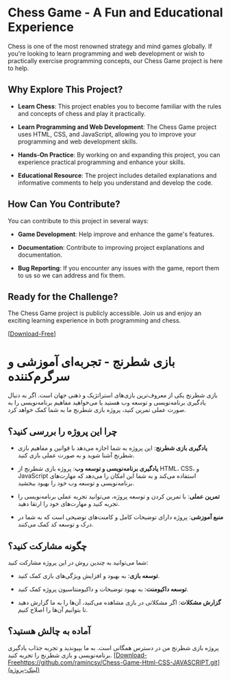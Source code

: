 # Chess Game - A Fun and Educational Experience

Chess is one of the most renowned strategy and mind games globally. If you're looking to learn programming and web development or wish to practically exercise programming concepts, our Chess Game project is here to help.

## Why Explore This Project?

- **Learn Chess**: This project enables you to become familiar with the rules and concepts of chess and play it practically.

- **Learn Programming and Web Development**: The Chess Game project uses HTML, CSS, and JavaScript, allowing you to improve your programming and web development skills.

- **Hands-On Practice**: By working on and expanding this project, you can experience practical programming and enhance your skills.

- **Educational Resource**: The project includes detailed explanations and informative comments to help you understand and develop the code.

## How Can You Contribute?

You can contribute to this project in several ways:

- **Game Development**: Help improve and enhance the game's features.

- **Documentation**: Contribute to improving project explanations and documentation.

- **Bug Reporting**: If you encounter any issues with the game, report them to us so we can address and fix them.

## Ready for the Challenge?

The Chess Game project is publicly accessible. Join us and enjoy an exciting learning experience in both programming and chess.

[[Download-Free](https://github.com/ramincsy/Chess-Game-Html-CSS-JAVASCRIPT.git)]




# بازی شطرنج - تجربه‌ای آموزشی و سرگرم‌کننده

بازی شطرنج یکی از معروف‌ترین بازی‌های استراتژیک و ذهنی جهان است. اگر به دنبال یادگیری برنامه‌نویسی و توسعه وب هستید یا می‌خواهید مفاهیم برنامه‌نویسی را به صورت عملی تمرین کنید، پروژه بازی شطرنج ما به شما کمک خواهد کرد.

## چرا این پروژه را بررسی کنید؟

- **یادگیری بازی شطرنج**: این پروژه به شما اجازه می‌دهد با قوانین و مفاهیم بازی شطرنج آشنا شوید و به صورت عملی بازی کنید.

- **یادگیری برنامه‌نویسی و توسعه وب**: پروژه بازی شطرنج از HTML، CSS، و JavaScript استفاده می‌کند و به شما این امکان را می‌دهد که مهارت‌های برنامه‌نویسی و توسعه وب خود را بهبود ببخشید.

- **تمرین عملی**: با تمرین کردن و توسعه پروژه، می‌توانید تجربه عملی برنامه‌نویسی را تجربه کنید و مهارت‌های خود را ارتقا دهید.

- **منبع آموزشی**: پروژه دارای توضیحات کامل و کامنت‌های توضیحی است که به شما در درک و توسعه کد کمک می‌کنند.

## چگونه مشارکت کنید؟

شما می‌توانید به چندین روش در این پروژه مشارکت کنید:

- **توسعه بازی**: به بهبود و افزایش ویژگی‌های بازی کمک کنید.

- **توسعه داکیومنت**: به بهبود توضیحات و داکیومنتاسیون پروژه کمک کنید.

- **گزارش مشکلات**: اگر مشکلاتی در بازی مشاهده می‌کنید، آن‌ها را به ما گزارش دهید تا بتوانیم آن‌ها را اصلاح کنیم.

## آماده به چالش هستید؟

پروژه بازی شطرنج من در دسترس همگانی است. به ما بپیوندید و تجربه جذاب یادگیری برنامه‌نویسی و بازی شطرنج را تجربه کنید.
[[Download-Free](https://github.com/ramincsy/Chess-Game-Html-CSS-JAVASCRIPT.git)https://github.com/ramincsy/Chess-Game-Html-CSS-JAVASCRIPT.git](لینک-پروژه)
